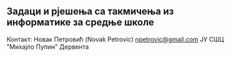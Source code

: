 ## Задаци и рјешења са такмичења из информатике за средње школе

Контакт:
Новак Петровић (Novak Petrovic) npetrovic@gmail.com
ЈУ СШЦ "Михајло Пупин" Дервента

